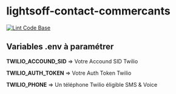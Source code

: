 # lightsoff-contact-commercants

[![Lint Code Base](https://github.com/LaReserveTech/lightsoff-contact-commercants/actions/workflows/linter.yml/badge.svg)](https://github.com/LaReserveTech/lightsoff-contact-commercants/actions/workflows/linter.yml)

## Variables .env à paramétrer 
**TWILIO_ACCOUND_SID** => Votre Accound SID Twilio

**TWILIO_AUTH_TOKEN** => Votre Auth Token Twilio

**TWILIO_PHONE** => Un téléphone Twilio éligible SMS & Voice